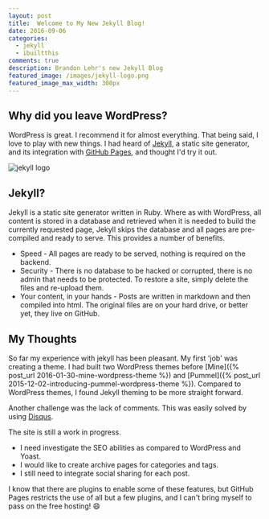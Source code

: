 ```yaml
---
layout: post
title:  Welcome to My New Jekyll Blog!
date: 2016-09-06
categories: 
  - jekyll
  - ibuiltthis
comments: true
description: Brandon Lehr's new Jekyll Blog
featured_image: /images/jekyll-logo.png
featured_image_max_width: 300px
---
```


## Why did you leave WordPress?

WordPress is great. I recommend it for almost everything. That being said, I love to play with new things. I had heard of [Jekyll](https://jekyllrb.com/), a static site generator, and its integration with [GitHub Pages](https://pages.github.com/), and thought I'd try it out.


<img src="{{ site.baseurl }}{{ page.featured_image }}" alt="jekyll logo" class="img-md img-center" style="max-width:200px;" />

## Jekyll?

Jekyll is a static site generator written in Ruby. Where as with WordPress, all content is stored in a database and retrieved when it is needed to build the currently requested page, Jekyll skips the database and all pages are pre-compiled and ready to serve. This provides a number of benefits. 

* Speed - All pages are ready to be served, nothing is required on the backend.
* Security - There is no database to be hacked or corrupted, there is no admin that needs to be protected. To restore a site, simply delete the files and re-upload them.
* Your content, in your hands - Posts are written in markdown and then compiled into html. The original files are on your hard drive, or better yet, they live on GitHub.

## My Thoughts

So far my experience with jekyll has been pleasant. My first 'job' was creating a theme. I had built two WordPress themes before [Mine]({% post_url 2016-01-30-mine-wordpress-theme %}) and [Pummel]({% post_url 2015-12-02-introducing-pummel-wordpress-theme %}). Compared to WordPress themes, I found Jekyll theming to be more straight forward. 

Another challenge was the lack of comments. This was easily solved by using [Disqus](https://disqus.com). 

The site is still a work in progress. 

* I need investigate the SEO abilities as compared to WordPress and Yoast. 
* I would like to create archive pages for categories and tags.
* I still need to integrate social sharing for each post.

I know that there are plugins to enable some of these features, but GitHub Pages restricts the use of all but a few plugins, and I can't bring myself to pass on the free hosting! :smile:

